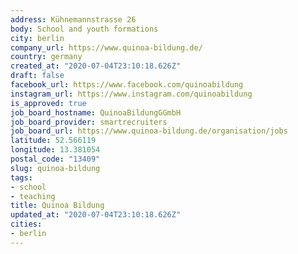 ```yaml
---
address: Kühnemannstrasse 26
body: School and youth formations
city: berlin
company_url: https://www.quinoa-bildung.de/
country: germany
created_at: "2020-07-04T23:10:18.626Z"
draft: false
facebook_url: https://www.facebook.com/quinoabildung
instagram_url: https://www.instagram.com/quinoabildung
is_approved: true
job_board_hostname: QuinoaBildungGGmbH
job_board_provider: smartrecruiters
job_board_url: https://www.quinoa-bildung.de/organisation/jobs
latitude: 52.566119
longitude: 13.381054
postal_code: "13409"
slug: quinoa-bildung
tags:
- school
- teaching
title: Quinoa Bildung
updated_at: "2020-07-04T23:10:18.626Z"
cities:
- berlin
---
```

